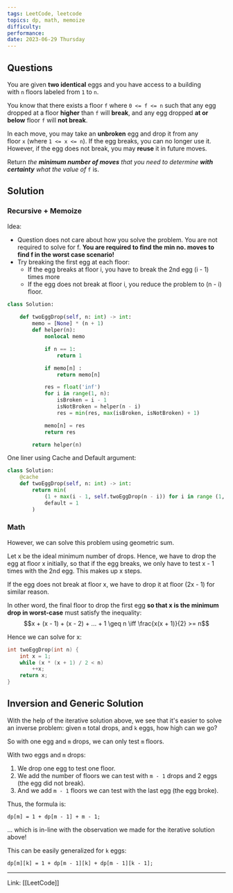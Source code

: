 ```yaml
---
tags: LeetCode, leetcode
topics: dp, math, memoize
difficulty:
performance:
date: 2023-06-29 Thursday
---
```


## Questions

You are given **two identical** eggs and you have access to a building with `n` floors labeled from `1` to `n`.

You know that there exists a floor `f` where `0 <= f <= n` such that any egg dropped at a floor **higher** than `f` will **break**, and any egg dropped **at or below** floor `f` will **not break**.

In each move, you may take an **unbroken** egg and drop it from any floor `x` (where `1 <= x <= n`). If the egg breaks, you can no longer use it. However, if the egg does not break, you may **reuse** it in future moves.

Return _the **minimum number of moves** that you need to determine **with certainty** what the value of_ `f` is.

## Solution

### Recursive + Memoize

Idea:
- Question does not care about how you solve the problem. You are not required to solve for f. **You are required to find the min no. moves to find f in the worst case scenario!**
- Try breaking the first egg at each floor:
	- If the egg breaks at floor i, you have to break the 2nd egg (i - 1) times more
	- If the egg does not break at floor i, you reduce the problem to (n - i) floor.

```python
class Solution:
    
    def twoEggDrop(self, n: int) -> int:
        memo = [None] * (n + 1)  
        def helper(n):
            nonlocal memo

            if n == 1:
                return 1

            if memo[n] :
                return memo[n]

            res = float('inf')
            for i in range(1, n):
                isBroken = i - 1
                isNotBroken = helper(n - i)
                res = min(res, max(isBroken, isNotBroken) + 1)

            memo[n] = res
            return res

        return helper(n)
```

One liner using Cache and Default argument:

```python
class Solution: 
	@cache 
	def twoEggDrop(self, n: int) -> int: 
		return min(
			(1 + max(i - 1, self.twoEggDrop(n - i)) for i in range (1, n)), 
			default = 1
		)
```


### Math

However, we can solve this problem using geometric sum.

Let x be the ideal minimum number of drops. Hence, we have to drop the egg at floor x initially, so that if the egg breaks, we only have to test x - 1 times with the 2nd egg. This makes up x steps.

If the egg does not break at floor x, we have to drop it at floor (2x - 1) for similar reason. 

In other word, the final floor to drop the first egg **so that x is the minimum drop in worst-case** must satisfy the inequality:
$$x + (x - 1) + (x - 2) + ... + 1 \geq n \iff \frac{x(x + 1)}{2} >= n$$

Hence we can solve for x:

```cpp
int twoEggDrop(int n) {
    int x = 1;
    while (x * (x + 1) / 2 < n)
        ++x;
    return x;    
}  
```

## Inversion and Generic Solution

With the help of the iterative solution above, we see that it's easier to solve an inverse problem: given `m` total drops, and `k` eggs, how high can we go?

So with one egg and `m` drops, we can only test `m` floors.

With two eggs and `m` drops:

1. We drop one egg to test one floor.
2. We add the number of floors we can test with `m - 1` drops and 2 eggs (the egg did not break).
3. And we add `m - 1` floors we can test with the last egg (the egg broke).

Thus, the formula is:

```
dp[m] = 1 + dp[m - 1] + m - 1;
```

... which is in-line with the observation we made for the iterative solution above!

This can be easily generalized for `k` eggs:

```
dp[m][k] = 1 + dp[m - 1][k] + dp[m - 1][k - 1];
```
---
Link: [[LeetCode]]
